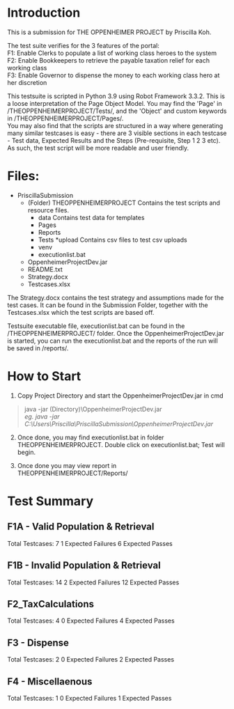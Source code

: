 # Introduction
This is a submission for THE OPPENHEIMER PROJECT by Priscilla Koh.
 
The test suite verifies for the 3 features of the portal:</br>
F1: Enable Clerks to populate a list of working class heroes to the system</br>
F2: Enable Bookkeepers to retrieve the payable taxation relief for each working class</br>
F3: Enable Governor to dispense the money to each working class hero at her discretion

This testsuite is scripted in Python 3.9 using Robot Framework 3.3.2. 
This is a loose interpretation of the Page Object Model. You may find the 'Page' in /THEOPPENHEIMERPROJECT/Tests/, and the 'Object' and custom keywords in /THEOPPENHEIMERPROJECT/Pages/.</br>
You may also find that the scripts are structured in a way where generating many similar testcases is easy - there are 3 visible sections in each testcase - Test data, Expected Results and the Steps (Pre-requisite, Step 1 2 3 etc). As such, the test script will be more readable and user friendly.

# Files:
* PriscillaSubmission
	* (Folder) THEOPPENHEIMERPROJECT
	Contains the test scripts and resource files.
		* data
		Contains test data for templates
		* Pages
		* Reports
		* Tests
			*upload
			Contains csv files to test csv uploads
		* venv
		* executionlist.bat
	* OppenheimerProjectDev.jar
	* README.txt
	* Strategy.docx
	* Testcases.xlsx

The Strategy.docx contains the test strategy and assumptions made for the test cases. It can be found in the Submission Folder, together with the Testcases.xlsx which the test scripts are based off.  

Testsuite executable file, executionlist.bat can be found in the /THEOPPENHEIMERPROJECT/ folder. Once the OppenheimerProjectDev.jar is started, you can run the executionlist.bat and the reports of the run will be saved in /reports/.

# How to Start
1. Copy Project Directory and start the OppenheimerProjectDev.jar in cmd
> java -jar (Directory)\OppenheimerProjectDev.jar</br>
_eg. java -jar C:\Users\Priscilla\PriscillaSubmission\OppenheimerProjectDev.jar_

2. Once done, you may find executionlist.bat in folder THEOPPENHEIMERPROJECT. Double click on executionlist.bat; Test will begin.

3. Once done you may view report in THEOPPENHEIMERPROJECT/Reports/

# Test Summary
## F1A - Valid Population & Retrieval
Total Testcases: 7
1 Expected Failures
6 Expected Passes

## F1B - Invalid Population & Retrieval
Total Testcases: 14
2 Expected Failures
12 Expected Passes

## F2_TaxCalculations
Total Testcases: 4
0 Expected Failures
4 Expected Passes

## F3 - Dispense
Total Testcases: 2
0 Expected Failures
2 Expected Passes

## F4 - Miscellaenous
Total Testcases: 1
0 Expected Failures
1 Expected Passes
